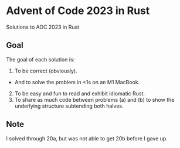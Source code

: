 # Advent of Code 2023 in Rust

Solutions to AOC 2023 in Rust

## Goal

The goal of each solution is:

1. To be correct (obviously).
* And to solve the problem in <1s on an M1 MacBook.
2. To be easy and fun to read and exhibit idiomatic Rust.
3. To share as much code between problems (a) and (b) to show the underlying structure
   subtending both halves.

## Note

I solved through 20a, but was not able to get 20b before I gave up.
